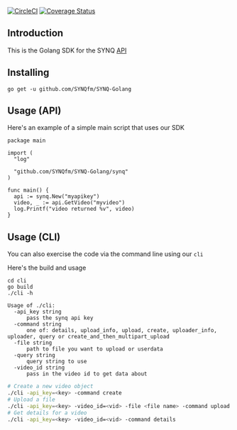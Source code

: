 [![CircleCI](https://circleci.com/gh/SYNQfm/SYNQ-Golang.svg?style=svg)](https://circleci.com/gh/SYNQfm/SYNQ-Golang)
[![Coverage Status](https://coveralls.io/repos/github/SYNQfm/SYNQ-Golang/badge.svg?branch=master)](https://coveralls.io/github/SYNQfm/SYNQ-Golang?branch=master)

## Introduction 

This is the Golang SDK for the SYNQ [API](https://synq.fm/docs)

## Installing
```
go get -u github.com/SYNQfm/SYNQ-Golang
```

## Usage (API)

Here's an example of a simple main script that uses our SDK

```golang
package main

import (
  "log"

  "github.com/SYNQfm/SYNQ-Golang/synq"
)

func main() {
  api := synq.New("myapikey")
  video, _ := api.GetVideo("myvideo")
  log.Printf("video returned %v", video)
}
```

## Usage (CLI)

You can also exercise the code via the command line using our `cli`

Here's the build and usage
```
cd cli
go build
./cli -h

Usage of ./cli:
  -api_key string
      pass the synq api key
  -command string
      one of: details, upload_info, upload, create, uploader_info, uploader, query or create_and_then_multipart_upload
  -file string
      path to file you want to upload or userdata
  -query string
      query string to use
  -video_id string
      pass in the video id to get data about
```

```bash
# Create a new video object
./cli -api_key=<key> -command create
# Upload a file
./cli -api_key=<key> -video_id=<vid> -file <file name> -command upload
# Get details for a video
./cli -api_key=<key> -video_id=<vid> -command details
```
